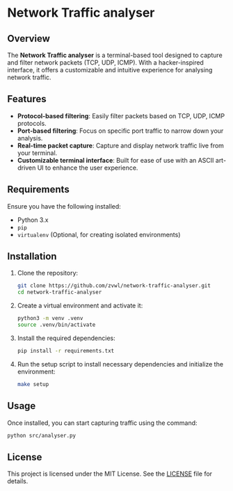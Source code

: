 # Network Traffic analyser

## Overview
The **Network Traffic analyser** is a terminal-based tool designed to capture and filter network packets (TCP, UDP, ICMP). With a hacker-inspired interface, it offers a customizable and intuitive experience for analysing network traffic.

## Features
- **Protocol-based filtering**: Easily filter packets based on TCP, UDP, ICMP protocols.
- **Port-based filtering**: Focus on specific port traffic to narrow down your analysis.
- **Real-time packet capture**: Capture and display network traffic live from your terminal.
- **Customizable terminal interface**: Built for ease of use with an ASCII art-driven UI to enhance the user experience.

## Requirements
Ensure you have the following installed:
- Python 3.x
- `pip`
- `virtualenv` (Optional, for creating isolated environments)

## Installation

1. Clone the repository:
    ```bash
    git clone https://github.com/zvwl/network-traffic-analyser.git
    cd network-traffic-analyser
    ```

2. Create a virtual environment and activate it:
    ```bash
    python3 -m venv .venv
    source .venv/bin/activate
    ```

3. Install the required dependencies:
    ```bash
    pip install -r requirements.txt
    ```

4. Run the setup script to install necessary dependencies and initialize the environment:
    ```bash
    make setup
    ```

## Usage

Once installed, you can start capturing traffic using the command:

```bash
python src/analyser.py

```
## License

This project is licensed under the MIT License. See the [LICENSE](LICENSE) file for details.


